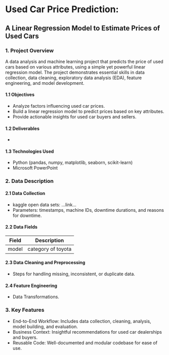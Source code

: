 # Used Car Price Prediction:
## A Linear Regression Model to Estimate Prices of Used Cars

### 1. Project Overview

A data analysis and machine learning project that predicts the price of used cars based on various attributes, using a simple yet powerful linear regression model. The project demonstrates essential skills in data collection, data cleaning, exploratory data analysis (EDA), feature engineering, and model development.

#### 1.1 Objectives
- Analyze factors influencing used car prices.
- Build a linear regression model to predict prices based on key attributes.
- Provide actionable insights for used car buyers and sellers.

#### 1.2 Deliverables
- 

#### 1.3 Technologies Used
- Python (pandas, numpy, matplotlib, seaborn, scikit-learn)
- Microsoft PowerPoint

### 2. Data Description
#### 2.1 Data Collection
- kaggle open data sets: ...link...
- Parameters: timestamps, machine IDs, downtime durations, and reasons for downtime.

#### 2.2 Data Fields

Field | Description
----------|----------
model | category of toyota

#### 2.3 Data Cleaning and Preprocessing
- Steps for handling missing, inconsistent, or duplicate data.

#### 2.4 Feature Engineering
- Data Transformations.






### 3. Key Features
- End-to-End Workflow: Includes data collection, cleaning, analysis, model building, and evaluation.
- Business Context: Insightful recommendations for used car dealerships and buyers.
- Reusable Code: Well-documented and modular codebase for ease of use.




